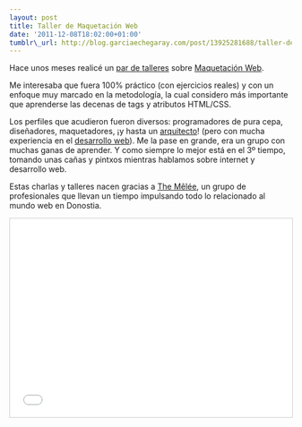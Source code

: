 ```yaml
--- 
layout: post 
title: Taller de Maquetación Web 
date: '2011-12-08T18:02:00+01:00'
tumblr\_url: http://blog.garciaechegaray.com/post/13925281688/taller-de-maquetacion-web
---
```


Hace unos meses realicé un [par de
talleres](https://twitter.com/#!/iker/status/114065566867800064) sobre
[Maquetación
Web](http://www.slideshare.net/brunogarciaechegararay/taller-de-maquetacin-web "Taller de Maquetación Web").

Me interesaba que fuera 100% práctico (con ejercicios reales) y con un
enfoque muy marcado en la metodología, la cual considero más importante
que aprenderse las decenas de tags y atributos HTML/CSS.

Los perfiles que acudieron fueron diversos: programadores de pura cepa,
diseñadores, maquetadores, ¡y hasta un
[arquitecto](https://twitter.com/#!/inknacio)! (pero con mucha
experiencia en el [desarrollo web](http://www.donostiblogs.com/)). Me la
pase en grande, era un grupo con muchas ganas de aprender. Y como
siempre lo mejor está en el 3º tiempo, tomando unas cañas y pintxos
mientras hablamos sobre internet y desarrollo web.

Estas charlas y talleres nacen gracias a [The
Mêlée](http://themelee.org/), un grupo de profesionales que llevan un
tiempo impulsando todo lo relacionado al mundo web en Donostia.

<iframe src="//www.slideshare.net/slideshow/embed_code/9293472" width="100%" height="355" frameborder="0" marginwidth="0" marginheight="0" scrolling="no" style="border:1px solid #CCC; border-width:1px; margin-bottom:5px; max-width: 100%;" allowfullscreen> </iframe>